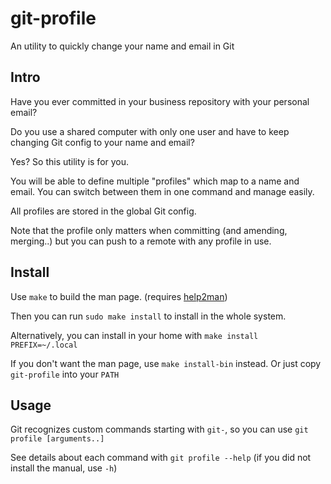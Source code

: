 # git-profile

An utility to quickly change your name and email in Git


## Intro

Have you ever committed in your business repository with your personal email?

Do you use a shared computer with only one user
and have to keep changing Git config to your name and email?

Yes? So this utility is for you.

You will be able to define multiple "profiles"
which map to a name and email.
You can switch between them in one command
and manage easily.

All profiles are stored in the global Git config.

Note that the profile only matters when committing
(and amending, merging..)
but you can push to a remote with any profile in use.


## Install

Use `make` to build the man page.
(requires [help2man])

Then you can run `sudo make install`
to install in the whole system.

Alternatively, you can install in your home with
`make install PREFIX=~/.local`

If you don't want the man page, use `make install-bin` instead.
Or just copy `git-profile` into your `PATH`


## Usage

Git recognizes custom commands starting with `git-`,
so you can use `git profile [arguments..]`

See details about each command with `git profile --help`
(if you did not install the manual, use `-h`)


[help2man]: https://www.gnu.org/software/help2man/
